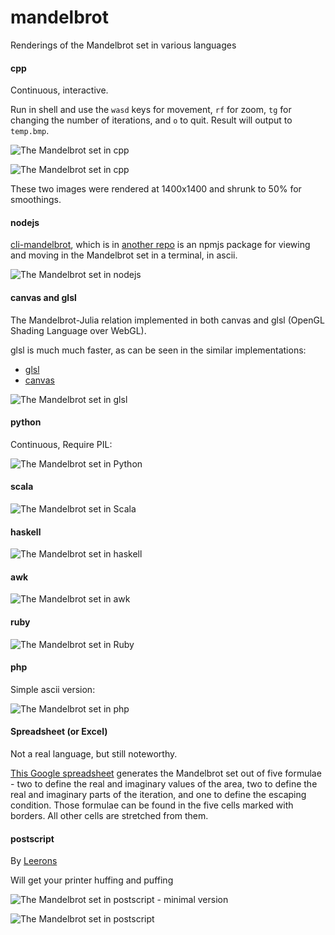 # mandelbrot

Renderings of the Mandelbrot set in various languages

#### cpp
Continuous, interactive.

Run in shell and use the `wasd` keys for movement, `rf` for zoom, `tg` for changing the number of iterations, and `o` to quit.
Result will output to `temp.bmp`.

![The Mandelbrot set in cpp](cpp/mandelbrot.png?raw=true)

![The Mandelbrot set in cpp](cpp/mandelbrot_detail.png?raw=true)

These two images were rendered at 1400x1400 and shrunk to 50% for smoothings.

#### nodejs
[cli-mandelbrot](https://npmjs.org/package/cli-mandelbrot),
which is in [another repo](https://github.com/danyshaanan/cli-mandelbrot)
is an npmjs package for viewing and moving in the Mandelbrot set in a terminal, in ascii.

![The Mandelbrot set in nodejs](other/cli-mandelbrot.png?raw=true)

#### canvas and glsl
The Mandelbrot-Julia relation implemented in both canvas and glsl
(OpenGL Shading Language over WebGL).

glsl is much much faster, as can be seen in the similar implementations:

* [glsl](https://danyshaanan.github.io/mandelbrot/glsl)
* [canvas](https://danyshaanan.github.io/mandelbrot/canvas)

![The Mandelbrot set in glsl](docs/glsl.png?raw=true)

#### python
Continuous, Require PIL:

![The Mandelbrot set in Python](python/mandelbrot.png?raw=true)

#### scala

![The Mandelbrot set in Scala](scala/mandelbrot.png?raw=true)

#### haskell
![The Mandelbrot set in haskell](haskell/mandelbrot_ascii.png?raw=true)

#### awk
![The Mandelbrot set in awk](awk/mandelbrot_ascii.png?raw=true)

#### ruby
![The Mandelbrot set in Ruby](ruby/mandelbrot_ascii.png?raw=true)

#### php
Simple ascii version:

![The Mandelbrot set in php](php/mandelbrot_ascii.png?raw=true)

#### Spreadsheet (or Excel)
Not a real language, but still noteworthy.

[This Google spreadsheet](https://docs.google.com/spreadsheet/ccc?key=0AoH_g__QQs5ldHE1R0I0TmE3Zmw1c1hmczFlVWt5MWc)
generates the Mandelbrot set out of five formulae - two to define the real and imaginary values of the area,
two to define the real and imaginary parts of the iteration, and one to define the escaping condition.
Those formulae can be found in the five cells marked with borders. All other cells are stretched from them.

#### postscript
By [Leerons]

Will get your printer huffing and puffing

![The Mandelbrot set in postscript - minimal version](postscript/preview.minimal.png?raw=true)

![The Mandelbrot set in postscript](postscript/preview.detail.png?raw=true)

[Leerons]: https://github.com/leerons
